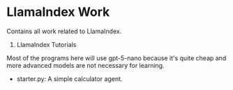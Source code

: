 # LlamaIndex Work
Contains all work related to LlamaIndex.

1. LlamaIndex Tutorials

Most of the programs here will use gpt-5-nano because it's quite cheap and more advanced models are not necessary for learning.

- starter.py: A simple calculator agent.